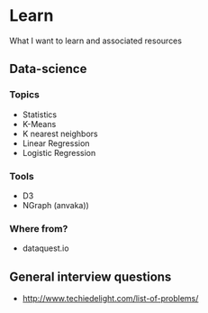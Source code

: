 # Learn
What I want to learn and associated resources

## Data-science
### Topics
* Statistics
* K-Means
* K nearest neighbors
* Linear Regression
* Logistic Regression
### Tools
* D3
* NGraph (anvaka))
### Where from?
* dataquest.io

## General interview questions
* http://www.techiedelight.com/list-of-problems/
